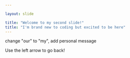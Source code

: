 ```yaml
---

layout: slide

title: "Welcome to my second slide!"
title: "I'm brand new to coding but excited to be here"
---
```


change "our" to "my", add personal message

Use the left arrow to go back!
